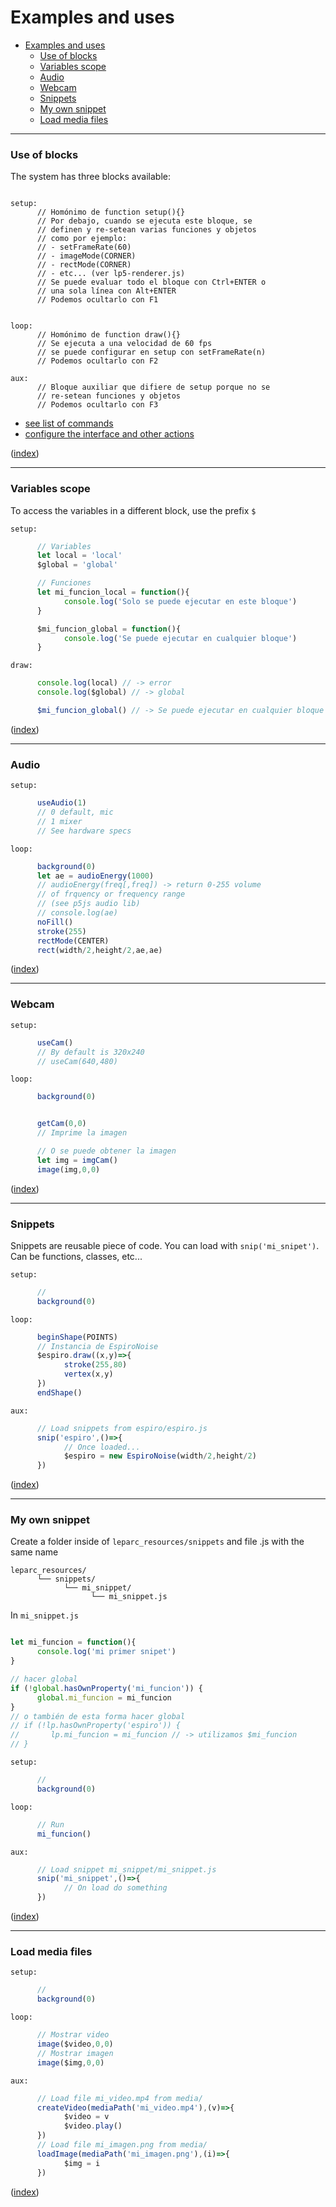 # Examples and uses

<a name="ejemplos"></a>

- [Examples and uses](#ejemplos-y-usos)
    - [Use of blocks](#uso-de-bloques)
    - [Variables scope](#%C3%A1mbito-de-las-variables)
    - [Audio](#audio)
    - [Webcam](#webcam)
    - [Snippets](#snippets)
    - [My own snippet](#mi-propio-snippet)
    - [Load media files](#cargar-archivos-multimedia)

<a name="uso-de-bloques"></a>

---

### Use of blocks

The system has three blocks available:

```

setup:
      // Homónimo de function setup(){}
      // Por debajo, cuando se ejecuta este bloque, se
      // definen y re-setean varias funciones y objetos
      // como por ejemplo:
      // - setFrameRate(60)
      // - imageMode(CORNER)
      // - rectMode(CORNER)
      // - etc... (ver lp5-renderer.js)
      // Se puede evaluar todo el bloque con Ctrl+ENTER o
      // una sola línea con Alt+ENTER
      // Podemos ocultarlo con F1


loop:
      // Homónimo de function draw(){}
      // Se ejecuta a una velocidad de 60 fps
      // se puede configurar en setup con setFrameRate(n)
      // Podemos ocultarlo con F2

aux:
      // Bloque auxiliar que difiere de setup porque no se
      // re-setean funciones y objetos
      // Podemos ocultarlo con F3

```

- [see list of commands](https://github.com/andrusenn/leparc-lc-p5js/blob/master/docs/es/comandos.md)
- [configure the interface and other actions](https://github.com/andrusenn/leparc-lc-p5js/blob/master/docs/es/interfaz.md)

([index](#ejemplos))

<a name="ambito-variables"></a>

---

### Variables scope

To access the variables in a different block, use the prefix  `$`

`setup:`

```js
      // Variables
      let local = 'local'
      $global = 'global'

      // Funciones
      let mi_funcion_local = function(){
            console.log('Solo se puede ejecutar en este bloque')
      }

      $mi_funcion_global = function(){
            console.log('Se puede ejecutar en cualquier bloque')
      }

```

`draw:`

```js
      console.log(local) // -> error
      console.log($global) // -> global

      $mi_funcion_global() // -> Se puede ejecutar en cualquier bloque

```

([index](#ejemplos))

---

<a name="audio"></a>

### Audio

`setup:`

```js
      useAudio(1)
      // 0 default, mic
      // 1 mixer
      // See hardware specs
```

`loop:`

```js
      background(0)
      let ae = audioEnergy(1000)
      // audioEnergy(freq[,freq]) -> return 0-255 volume
      // of frquency or frequency range
      // (see p5js audio lib)
      // console.log(ae)
      noFill()
      stroke(255)
      rectMode(CENTER)
      rect(width/2,height/2,ae,ae)
```

([index](#ejemplos))

---

<a name="webcam"></a>

### Webcam

`setup:`

```js
      useCam()
      // By default is 320x240
      // useCam(640,480)
```

`loop:`

```js
      background(0)


      getCam(0,0)
      // Imprime la imagen

      // O se puede obtener la imagen
      let img = imgCam()
      image(img,0,0)
```

([index](#ejemplos))

---

<a name="snippets"></a>

### Snippets

Snippets are reusable piece of code. You can load with `snip('mi_snipet')`. Can be functions, classes, etc...

`setup:`

```js
      //
      background(0)
```

`loop:`

```js
      beginShape(POINTS)
      // Instancia de EspiroNoise
      $espiro.draw((x,y)=>{
            stroke(255,80)
            vertex(x,y)
      })
      endShape()

```

`aux:`

```js
      // Load snippets from espiro/espiro.js
      snip('espiro',()=>{
            // Once loaded...
            $espiro = new EspiroNoise(width/2,height/2)
      })
```

([index](#ejemplos))

---

<a name="snippets"></a>

### My own snippet

Create a folder inside of `leparc_resources/snippets` and file .js with the same name

```
leparc_resources/
      └── snippets/
            └── mi_snippet/
                  └── mi_snippet.js
```

In `mi_snippet.js`

```js

let mi_funcion = function(){
      console.log('mi primer snipet')
}

// hacer global
if (!global.hasOwnProperty('mi_funcion')) {
      global.mi_funcion = mi_funcion
}
// o también de esta forma hacer global
// if (!lp.hasOwnProperty('espiro')) {
//       lp.mi_funcion = mi_funcion // -> utilizamos $mi_funcion
// }

```

`setup:`

```js
      //
      background(0)
```

`loop:`

```js
      // Run
      mi_funcion()
```

`aux:`

```js
      // Load snippet mi_snippet/mi_snippet.js
      snip('mi_snippet',()=>{
            // On load do something
      })
```

([index](#ejemplos))

<a name="cargar-archivos"></a>

---

### Load media files

`setup:`

```js
      //
      background(0)
```

`loop:`

```js
      // Mostrar video
      image($video,0,0)
      // Mostrar imagen
      image($img,0,0)

```

`aux:`

```js
      // Load file mi_video.mp4 from media/ 
      createVideo(mediaPath('mi_video.mp4'),(v)=>{
            $video = v
            $video.play()
      })
      // Load file mi_imagen.png from media/
      loadImage(mediaPath('mi_imagen.png'),(i)=>{
            $img = i
      })
```

([index](#ejemplos))

